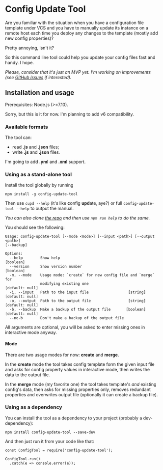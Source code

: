 # Config Update Tool

Are you familiar with the situation when you have a configuration file template under VCS and you have to manually update its instance on a remote host each time you deploy any changes to the template (mostly add new config properties)?

Pretty annoying, isn't it?

So this command line tool could help you update your config files fast and handy. I hope.

_Please, consider that it's just an MVP yet. I'm working on improvements (see [GitHub Issues](https://github.com/treble-snake/config-update-tool/issues) if interested)._

## Installation and usage 
Prerequisites: Node.js (>=7.10).

Sorry, but this is it for now. I'm planning to add v6 compatibility.

### Available formats
The tool can:
 - read **.js** and **.json** files; 
 - write **.js** and **.json** files.

I'm going to add **.yml** and **.xml** support.

### Using as a stand-alone tool
Install the tool globally by running
```
npm install -g config-update-tool
```

Then use `cupd --help` (it's like **c**onfig **upd**ate, aye?) or full `config-update-tool --help` to output the manual.

_You can also clone [the repo](https://github.com/treble-snake/config-update-tool) and then use `npm run help` to do the same._

You should see the following: 
```
Usage: config-update-tool [--mode <mode>] [--input <path>] [--output <path>] 
[--backup]

Options:
  --help        Show help                                              [boolean]
  --version     Show version number                                    [boolean]
  -m, --mode    Usage mode: `create` for new config file and `merge` for
                modifying existing one                           [default: null]
  -i, --input   Path to the input file                  [string] [default: null]
  -o, --output  Path to the output file                 [string] [default: null]
  -b, --backup  Make a backup of the output file       [boolean] [default: null]
  --no-b        Don't make a backup of the output file
```

All arguments are optional, you will be asked to enter missing ones in interactive mode anyway.

#### Mode
There are two usage modes for now: **create** and **merge**.

In the **create** mode the tool takes config template form the given input file and asks for config property values in interactive mode, then writes the data to the output file.

In the **merge** mode (my favorite one) the tool takes template's _and_ existing config's data, then asks for missing properties only, removes redundant properties and overwrites output file (optionally it can create a backup file).

### Using as a dependency

You can install the tool as a dependency to your project (probably a dev-dependency):
```
npm install config-update-tool --save-dev

```

And then just run it from your code like that:
```
const ConfigTool = require('config-update-tool');

ConfigTool.run()
  .catch(e => console.error(e));
```